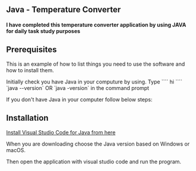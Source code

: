 <h2>Java - Temperature Converter</h2>

<h4>I have completed this temperature converter application by using JAVA for daily task study purposes</h4>

<h2>Prerequisites</h2>
<p>This is an example of how to list things you need to use the software and how to install them.</p>
<p>Initially check you have Java in your computure by using. Type 
  ````
  hi
  ```` 
  `java --version` OR `java -version` in the command prompt</p>
<p>If you don't have Java in your computer follow below steps:</p>

<h2>Installation</h2>
<a href ="https://code.visualstudio.com/docs/languages/java"> Install Visual Studio Code for Java from here</a>
<p>When you are downloading choose the Java version based on Windows or macOS.</p>
<p>Then open the application with visual studio code and run the program.</p>


